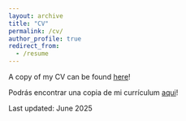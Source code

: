 ```yaml
---
layout: archive
title: "CV"
permalink: /cv/
author_profile: true
redirect_from:
  - /resume
---
```


A copy of my CV can be found [here](https://drive.google.com/file/d/1H34ftzIGRhhDB2FntxvjDSqFInzsKdKE/view?usp=sharing)!

Podrás encontrar una copia de mi currículum [aqui](https://drive.google.com/file/d/1nnNtzE5QfRDrWJk6kugsJp7HRKA2K1VA/view?usp=sharing)!

Last updated: June 2025
